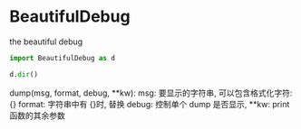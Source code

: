 # BeautifulDebug
the beautiful debug

```python
import BeautifulDebug as d

d.dir()
```

dump(msg, format, debug, **kw):
    msg: 要显示的字符串, 可以包含格式化字符: {}
    format: 字符串中有 {}时, 替换
    debug: 控制单个 dump 是否显示,
    **kw: print 函数的其余参数
